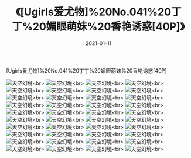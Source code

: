 ﻿---
layout: post
title: 《[Ugirls爱尤物]%20No.041%20丁丁%20媚眼萌妹%20香艳诱惑[40P]》
date: 2021-01-11
img: http://photo.orgx.cf/性感/2021/[Ugirls爱尤物]%20No.041%20丁丁%20媚眼萌妹%20香艳诱惑[40P]/000.jpg
tags: [美女,性感,泳衣]
---

[Ugirls爱尤物]%20No.041%20丁丁%20媚眼萌妹%20香艳诱惑[40P]



![天空幻境](http://photo.orgx.cf/性感/2021/[Ugirls爱尤物]%20No.041%20丁丁%20媚眼萌妹%20香艳诱惑[40P]/001.jpg''天空幻境'')<br>
![天空幻境](http://photo.orgx.cf/性感/2021/[Ugirls爱尤物]%20No.041%20丁丁%20媚眼萌妹%20香艳诱惑[40P]/002.jpg''天空幻境'')<br>
![天空幻境](http://photo.orgx.cf/性感/2021/[Ugirls爱尤物]%20No.041%20丁丁%20媚眼萌妹%20香艳诱惑[40P]/003.jpg''天空幻境'')<br>
![天空幻境](http://photo.orgx.cf/性感/2021/[Ugirls爱尤物]%20No.041%20丁丁%20媚眼萌妹%20香艳诱惑[40P]/004.jpg''天空幻境'')<br>
![天空幻境](http://photo.orgx.cf/性感/2021/[Ugirls爱尤物]%20No.041%20丁丁%20媚眼萌妹%20香艳诱惑[40P]/005.jpg''天空幻境'')<br>
![天空幻境](http://photo.orgx.cf/性感/2021/[Ugirls爱尤物]%20No.041%20丁丁%20媚眼萌妹%20香艳诱惑[40P]/006.jpg''天空幻境'')<br>
![天空幻境](http://photo.orgx.cf/性感/2021/[Ugirls爱尤物]%20No.041%20丁丁%20媚眼萌妹%20香艳诱惑[40P]/007.jpg''天空幻境'')<br>
![天空幻境](http://photo.orgx.cf/性感/2021/[Ugirls爱尤物]%20No.041%20丁丁%20媚眼萌妹%20香艳诱惑[40P]/008.jpg''天空幻境'')<br>
![天空幻境](http://photo.orgx.cf/性感/2021/[Ugirls爱尤物]%20No.041%20丁丁%20媚眼萌妹%20香艳诱惑[40P]/009.jpg''天空幻境'')<br>
![天空幻境](http://photo.orgx.cf/性感/2021/[Ugirls爱尤物]%20No.041%20丁丁%20媚眼萌妹%20香艳诱惑[40P]/010.jpg''天空幻境'')<br>
![天空幻境](http://photo.orgx.cf/性感/2021/[Ugirls爱尤物]%20No.041%20丁丁%20媚眼萌妹%20香艳诱惑[40P]/011.jpg''天空幻境'')<br>
![天空幻境](http://photo.orgx.cf/性感/2021/[Ugirls爱尤物]%20No.041%20丁丁%20媚眼萌妹%20香艳诱惑[40P]/012.jpg''天空幻境'')<br>
![天空幻境](http://photo.orgx.cf/性感/2021/[Ugirls爱尤物]%20No.041%20丁丁%20媚眼萌妹%20香艳诱惑[40P]/013.jpg''天空幻境'')<br>
![天空幻境](http://photo.orgx.cf/性感/2021/[Ugirls爱尤物]%20No.041%20丁丁%20媚眼萌妹%20香艳诱惑[40P]/014.jpg''天空幻境'')<br>
![天空幻境](http://photo.orgx.cf/性感/2021/[Ugirls爱尤物]%20No.041%20丁丁%20媚眼萌妹%20香艳诱惑[40P]/015.jpg''天空幻境'')<br>
![天空幻境](http://photo.orgx.cf/性感/2021/[Ugirls爱尤物]%20No.041%20丁丁%20媚眼萌妹%20香艳诱惑[40P]/016.jpg''天空幻境'')<br>
![天空幻境](http://photo.orgx.cf/性感/2021/[Ugirls爱尤物]%20No.041%20丁丁%20媚眼萌妹%20香艳诱惑[40P]/017.jpg''天空幻境'')<br>
![天空幻境](http://photo.orgx.cf/性感/2021/[Ugirls爱尤物]%20No.041%20丁丁%20媚眼萌妹%20香艳诱惑[40P]/018.jpg''天空幻境'')<br>
![天空幻境](http://photo.orgx.cf/性感/2021/[Ugirls爱尤物]%20No.041%20丁丁%20媚眼萌妹%20香艳诱惑[40P]/019.jpg''天空幻境'')<br>
![天空幻境](http://photo.orgx.cf/性感/2021/[Ugirls爱尤物]%20No.041%20丁丁%20媚眼萌妹%20香艳诱惑[40P]/020.jpg''天空幻境'')<br>
![天空幻境](http://photo.orgx.cf/性感/2021/[Ugirls爱尤物]%20No.041%20丁丁%20媚眼萌妹%20香艳诱惑[40P]/021.jpg''天空幻境'')<br>
![天空幻境](http://photo.orgx.cf/性感/2021/[Ugirls爱尤物]%20No.041%20丁丁%20媚眼萌妹%20香艳诱惑[40P]/022.jpg''天空幻境'')<br>
![天空幻境](http://photo.orgx.cf/性感/2021/[Ugirls爱尤物]%20No.041%20丁丁%20媚眼萌妹%20香艳诱惑[40P]/023.jpg''天空幻境'')<br>
![天空幻境](http://photo.orgx.cf/性感/2021/[Ugirls爱尤物]%20No.041%20丁丁%20媚眼萌妹%20香艳诱惑[40P]/024.jpg''天空幻境'')<br>
![天空幻境](http://photo.orgx.cf/性感/2021/[Ugirls爱尤物]%20No.041%20丁丁%20媚眼萌妹%20香艳诱惑[40P]/025.jpg''天空幻境'')<br>
![天空幻境](http://photo.orgx.cf/性感/2021/[Ugirls爱尤物]%20No.041%20丁丁%20媚眼萌妹%20香艳诱惑[40P]/026.jpg''天空幻境'')<br>
![天空幻境](http://photo.orgx.cf/性感/2021/[Ugirls爱尤物]%20No.041%20丁丁%20媚眼萌妹%20香艳诱惑[40P]/027.jpg''天空幻境'')<br>
![天空幻境](http://photo.orgx.cf/性感/2021/[Ugirls爱尤物]%20No.041%20丁丁%20媚眼萌妹%20香艳诱惑[40P]/028.jpg''天空幻境'')<br>
![天空幻境](http://photo.orgx.cf/性感/2021/[Ugirls爱尤物]%20No.041%20丁丁%20媚眼萌妹%20香艳诱惑[40P]/029.jpg''天空幻境'')<br>
![天空幻境](http://photo.orgx.cf/性感/2021/[Ugirls爱尤物]%20No.041%20丁丁%20媚眼萌妹%20香艳诱惑[40P]/030.jpg''天空幻境'')<br>
![天空幻境](http://photo.orgx.cf/性感/2021/[Ugirls爱尤物]%20No.041%20丁丁%20媚眼萌妹%20香艳诱惑[40P]/031.jpg''天空幻境'')<br>
![天空幻境](http://photo.orgx.cf/性感/2021/[Ugirls爱尤物]%20No.041%20丁丁%20媚眼萌妹%20香艳诱惑[40P]/032.jpg''天空幻境'')<br>
![天空幻境](http://photo.orgx.cf/性感/2021/[Ugirls爱尤物]%20No.041%20丁丁%20媚眼萌妹%20香艳诱惑[40P]/033.jpg''天空幻境'')<br>
![天空幻境](http://photo.orgx.cf/性感/2021/[Ugirls爱尤物]%20No.041%20丁丁%20媚眼萌妹%20香艳诱惑[40P]/034.jpg''天空幻境'')<br>
![天空幻境](http://photo.orgx.cf/性感/2021/[Ugirls爱尤物]%20No.041%20丁丁%20媚眼萌妹%20香艳诱惑[40P]/035.jpg''天空幻境'')<br>
![天空幻境](http://photo.orgx.cf/性感/2021/[Ugirls爱尤物]%20No.041%20丁丁%20媚眼萌妹%20香艳诱惑[40P]/036.jpg''天空幻境'')<br>
![天空幻境](http://photo.orgx.cf/性感/2021/[Ugirls爱尤物]%20No.041%20丁丁%20媚眼萌妹%20香艳诱惑[40P]/037.jpg''天空幻境'')<br>
![天空幻境](http://photo.orgx.cf/性感/2021/[Ugirls爱尤物]%20No.041%20丁丁%20媚眼萌妹%20香艳诱惑[40P]/038.jpg''天空幻境'')<br>
![天空幻境](http://photo.orgx.cf/性感/2021/[Ugirls爱尤物]%20No.041%20丁丁%20媚眼萌妹%20香艳诱惑[40P]/039.jpg''天空幻境'')<br>
![天空幻境](http://photo.orgx.cf/性感/2021/[Ugirls爱尤物]%20No.041%20丁丁%20媚眼萌妹%20香艳诱惑[40P]/040.jpg''天空幻境'')<br>